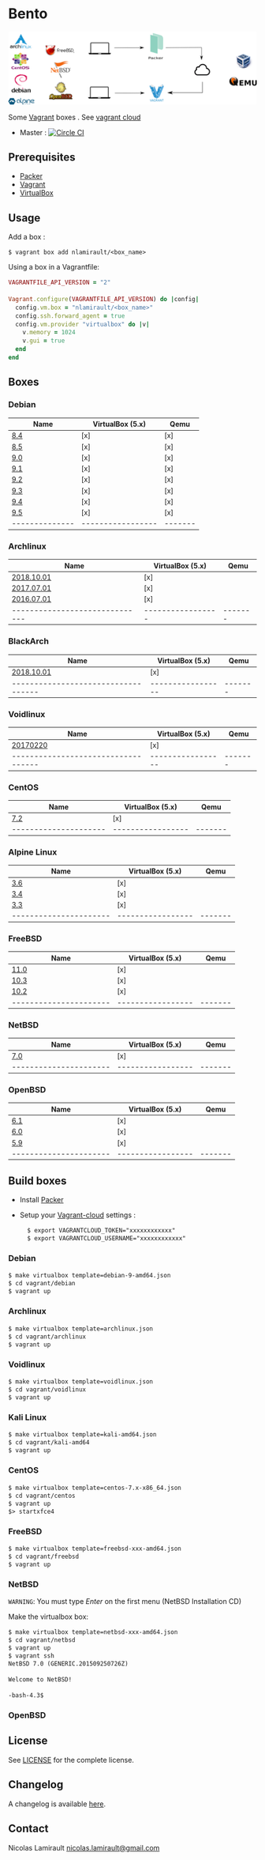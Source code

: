 # Bento

![bento](img/bento_process.png)

Some [Vagrant][] boxes . See [vagrant cloud](https://app.vagrantup.com/nlamirault)

* Master : [![Circle CI](https://circleci.com/gh/nlamirault/bento/tree/master.svg?style=svg)](https://circleci.com/gh/nlamirault/bento/tree/master)


## Prerequisites

* [Packer][]
* [Vagrant][]
* [VirtualBox][]


## Usage

Add a box :

    $ vagrant box add nlamirault/<box_name>

Using a box in a Vagrantfile:

```ruby
VAGRANTFILE_API_VERSION = "2"

Vagrant.configure(VAGRANTFILE_API_VERSION) do |config|
  config.vm.box = "nlamirault/<box_name>"
  config.ssh.forward_agent = true
  config.vm.provider "virtualbox" do |v|
    v.memory = 1024
    v.gui = true
  end
end
```

## Boxes

### Debian

| Name           | VirtualBox (5.x) | Qemu  |
| -------------- | -----------------|-------|
| [8.4][D8.4]    | [x]              | [x]   |
| [8.5][D8.5]    | [x]              | [x]   |
| [9.0][D9.0]    | [x]              | [x]   |
| [9.1][D9.1]    | [x]              | [x]   |
| [9.2][D9.2]    | [x]              | [x]   |
| [9.3][D9.3]    | [x]              | [x]   |
| [9.4][D9.4]    | [x]              | [x]   |
| [9.5][D9.5]    | [x]              | [x]   |
| -------------- | -----------------|-------|

### Archlinux

| Name                           | VirtualBox (5.x) | Qemu  |
| ------------------------------ | -----------------|-------|
| [2018.10.01][Arch2018.10.01]   | [x]              |       |
| [2017.07.01][Arch2017.07.01]   | [x]              |       |
| [2016.07.01][Arch2016.07.01]   | [x]              |       |
| ------------------------------ | -----------------|-------|

### BlackArch

| Name                                | VirtualBox (5.x) | Qemu  |
| ----------------------------------- | -----------------|-------|
| [2018.10.01][BlackArch2018.10.01]   | [x]              |       |
| ----------------------------------- | -----------------|-------|

### Voidlinux

| Name                                | VirtualBox (5.x) | Qemu  |
| ----------------------------------- | -----------------|-------|
| [20170220][Voidlinux20170220]       | [x]              |       |
| ----------------------------------- | -----------------|-------|

### CentOS

| Name                  | VirtualBox (5.x) | Qemu  |
| --------------------- | -----------------|-------|
| [7.2][C72]            | [x]              |       |
| --------------------- | -----------------|-------|

### Alpine Linux

| Name                  | VirtualBox (5.x) | Qemu  |
| --------------------- | -----------------|-------|
| [3.6][Alpine3.6]      | [x]              |       |
| [3.4][Alpine3.4]      | [x]              |       |
| [3.3][Alpine3.3]      | [x]              |       |
|---------------------- | -----------------|-------|

### FreeBSD

| Name                  | VirtualBox (5.x) | Qemu  |
| --------------------- | -----------------|-------|
| [11.0][FBSD110]       | [x]              |       |
| [10.3][FBSD103]       | [x]              |       |
| [10.2][FBSD102]       | [x]              |       |
|---------------------- | -----------------|-------|

### NetBSD

| Name                  | VirtualBox (5.x) | Qemu  |
| --------------------- | -----------------|-------|
| [7.0][NBSD70]         | [x]              |       |
|---------------------- | -----------------|-------|

### OpenBSD

| Name                  | VirtualBox (5.x) | Qemu  |
| --------------------- | -----------------|-------|
| [6.1][OBSD61]         | [x]              |       |
| [6.0][OBSD60]         | [x]              |       |
| [5.9][OBSD59]         | [x]              |       |
|---------------------- | -----------------|-------|


## Build boxes

* Install [Packer][]

* Setup your [Vagrant-cloud](https://app.vagrantup.com/) settings :

        $ export VAGRANTCLOUD_TOKEN="xxxxxxxxxxxx"
        $ export VAGRANTCLOUD_USERNAME="xxxxxxxxxxxx"

### Debian

    $ make virtualbox template=debian-9-amd64.json
    $ cd vagrant/debian
    $ vagrant up

### Archlinux

    $ make virtualbox template=archlinux.json
    $ cd vagrant/archlinux
    $ vagrant up

### Voidlinux

    $ make virtualbox template=voidlinux.json
    $ cd vagrant/voidlinux
    $ vagrant up

### Kali Linux

    $ make virtualbox template=kali-amd64.json
    $ cd vagrant/kali-amd64
    $ vagrant up

### CentOS

    $ make virtualbox template=centos-7.x-x86_64.json
    $ cd vagrant/centos
    $ vagrant up
    $> startxfce4

### FreeBSD

    $ make virtualbox template=freebsd-xxx-amd64.json
    $ cd vagrant/freebsd
    $ vagrant up

### NetBSD

`WARNING`: You must type *Enter* on the first menu (NetBSD Installation CD)

Make the virtualbox box:

    $ make virtualbox template=netbsd-xxx-amd64.json
    $ cd vagrant/netbsd
    $ vagrant up
    $ vagrant ssh
    NetBSD 7.0 (GENERIC.201509250726Z)

    Welcome to NetBSD!

    -bash-4.3$

### OpenBSD




## License

See [LICENSE][] for the complete license.


## Changelog

A changelog is available [here](ChangeLog.md).


## Contact

Nicolas Lamirault <nicolas.lamirault@gmail.com>



[LICENSE]: https://github.com/nlamirault/bento/blob/master/LICENSE

[Packer]: https://www.packer.io
[Vagrant]: https://www.vagrantup.com
[VirtualBox]: https://www.virtualbox.org

[D8]: https://app.vagrantup.com/nlamirault/boxes/debian-8
[D8.4]: https://app.vagrantup.com/nlamirault/boxes/debian-8/versions/8.4
[D8.5]: https://app.vagrantup.com/nlamirault/boxes/debian-8/versions/8.5

[D9]: https://app.vagrantup.com/nlamirault/boxes/debian-9
[D9.0]: https://app.vagrantup.com/nlamirault/boxes/debian-9/versions/9.0
[D9.1]: https://app.vagrantup.com/nlamirault/boxes/debian-9/versions/9.1
[D9.2]: https://app.vagrantup.com/nlamirault/boxes/debian-9/versions/9.2
[D9.3]: https://app.vagrantup.com/nlamirault/boxes/debian-9/versions/9.3
[D9.4]: https://app.vagrantup.com/nlamirault/boxes/debian-9/versions/9.4
[D9.5]: https://app.vagrantup.com/nlamirault/boxes/debian-9/versions/9.5

[Arch]: https://app.vagrantup.com/nlamirault/boxes/archlinux
[Arch2018.10.01]: https://app.vagrantup.com/nlamirault/boxes/archlinux/versions/2018.10.01
[Arch2017.07.01]: https://app.vagrantup.com/nlamirault/boxes/archlinux/versions/2017.07.01
[Arch2016.07.01]: https://app.vagrantup.com/nlamirault/boxes/archlinux/versions/2016.07.01

[BlackArch]: https://app.vagrantup.com/nlamirault/boxes/blackarch
[BlackArch2018.10.01]: https://app.vagrantup.com/nlamirault/boxes/blackarch/versions/2018.10.01

[Void]: https://app.vagrantup.com/nlamirault/boxes/voidlinux
[Voidlinux20170220]: https://app.vagrantup.com/nlamirault/boxes/voidlinux/versions/20170220

[Kali]: https://app.vagrantup.com/nlamirault/boxes/kali

[U1510]: https://app.vagrantup.com/nlamirault/boxes/ubuntu-15.10

[C72]: https://app.vagrantup.com/nlamirault/boxes/centos-7.2

[N1412]: https://app.vagrantup.com/nlamirault/boxes/nixos-1412

[FBSD102]: https://app.vagrantup.com/nlamirault/boxes/freebsd-10.3
[FBSD103]: https://app.vagrantup.com/nlamirault/boxes/freebsd-10.2
[FBSD110]: https://app.vagrantup.com/nlamirault/boxes/freebsd-11.0

[NBSD70]: https://app.vagrantup.com/nlamirault/boxes/netbsd-7.0

[OBSD59]: https://app.vagrantup.com/nlamirault/boxes/openbsd-5.9
[OBSD60]: https://app.vagrantup.com/nlamirault/boxes/openbsd-6.0
[OBSD61]: https://app.vagrantup.com/nlamirault/boxes/openbsd-6.1

[Alpine3.3]: https://app.vagrantup.com/nlamirault/boxes/alpine-3.3
[Alpine3.4]: https://app.vagrantup.com/nlamirault/boxes/alpine-3.4
[Alpine3.6]: https://app.vagrantup.com/nlamirault/boxes/alpine-3.6

[BlackArch]: https://blackarch.org/
